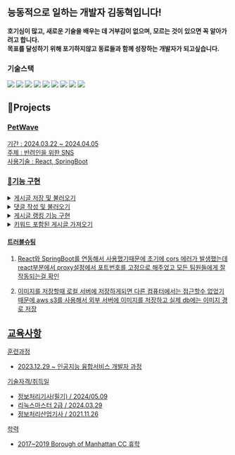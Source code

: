 <h2>능동적으로 일하는 개발자 김동혁입니다!</h2>

**호기심이 많고, 새로운 기술을 배우는 데 거부감이 없으며, 모르는 것이 있으면 꼭 알아가려고 합니다.
<br/>
목표를 달성하기 위해 포기하지않고 동료들과 함께 성장하는 개발자가 되고싶습니다.**

### 기술스택

<img src="https://img.shields.io/badge/Java-9F1D20?style=for-the-badge&logo=Java&logoColor=white"> <img src="https://img.shields.io/badge/Spring-6DB33F?style=for-the-badge&logo=Spring&logoColor=white"> <img src="https://img.shields.io/badge/Spring Boot-6DB33F?style=for-the-badge&logo=Spring Boot&logoColor=white"> <img src="https://img.shields.io/badge/MySQL-4479A1?style=for-the-badge&logo=MySQL&logoColor=white"> <img src="https://img.shields.io/badge/Oracle-F80000?style=for-the-badge&logo=Oracle&logoColor=white"> <img src="https://img.shields.io/badge/axios-5A29E4?style=for-the-badge&logo=axios&logoColor=white"> <img src="https://img.shields.io/badge/JavaScript-F7DF1E?style=for-the-badge&logo=JavaScript&logoColor=white"> <img src="https://img.shields.io/badge/NodeJS-F7DF1E?style=for-the-badge&logo=NodeJS&logoColor=white"> <img src="https://img.shields.io/badge/Express-4479A1?style=for-the-badge&logo=Express&logoColor=white">


<h2>📝Projects</h2>

### <a href="https://github.com/anhyunji494/pet-project">PetWave
기간 : 2024.03.22 ~ 2024.04.05
<br/>
주제 : 반려인을 위한 SNS
<br/>
사용기술 : React, SpringBoot

### 👨기능 구현 
<details>
	<summary>게시글 저장 및 불러오기</summary>
  
  게시글 업로드시 이미지 경로 db에 저장, 사진이 여러장인 게시글은 경로를 콤마로 구분해서 꺼내오기
</details>

<details>
	<summary>댓글 작성 및 불러오기</summary>
  
  댓글 작성 및 로딩시 axios 비동기 통신을 사용
</details>
<details>
	<summary>게시글 랭킹 기능 구현</summary>

   메인페이지 상단에 댓글이 많은 순서대로 5개 대표이미지 설정
</details>
<details>
	<summary>키워드 포함된 게시글 가져오기</summary>
	게시글 내용에 특정 키워드가 포함되면 최근 순으로 정렬후 보여주기
</details>

#### 트러블슈팅
1. React와 SpringBoot를 연동해서 사용했기때문에 초기에 cors 에러가 발생했는데 
   react부분에서 proxy설정에서 포트번호를 고정으로 해주었고 모든 팀원들에게 잘 작동되는걸 확인

3. 이미지를 저장할때 로컬 서버에 저장하게되면 다른 컴퓨터에서는 접근할수 없었기때문에 aws s3를 사용해서
외부 서버에 이미지를 저장하고 실제 db에는 이미지 경로 저장


## 교육사항

훈련과정
+ 2023.12.29 ~ 인공지능 융합서비스 개발자 과정

기술자격/취득일
+ 정보처리기사(필기) / 2024/05.09
+ 리눅스마스터 2급 / 2024.03.29
+ 정보처리산업기사 / 2021.11.26

학력
+ 2017~2019 Borough of Manhattan CC 휴학
